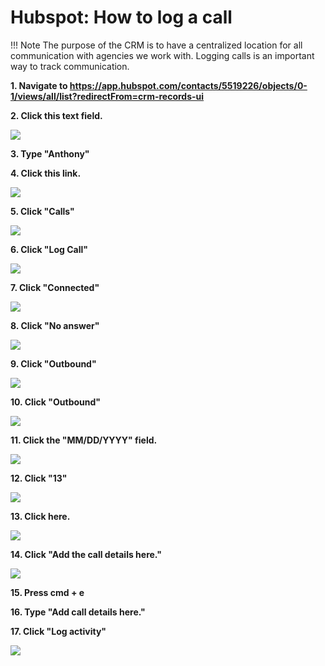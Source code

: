 # Hubspot: How to log a call

!!! Note
   The purpose of the CRM is to have a centralized location for all communication with agencies we work with. Logging calls is an important way to track communication.

**1. Navigate to <https://app.hubspot.com/contacts/5519226/objects/0-1/views/all/list?redirectFrom=crm-records-ui>**

**2. Click this text field.**

![](https://image.scribehow-prod.com/e6RXRVhD0zHDKrTtbYF5uJWb-9IAFY8ZoivbJ-UCgj4/zoom:0.46901172529313234/enlarge:true/crop:1194:672:nowe:1166:0/wm:0.8:nowe:336:4:0.17857142857142858/aHR0cHM6Ly9jb2xvbnktcmVjb3JkZXIuczMuYW1hem9uYXdzLmNvbS9maWxlcy8yMDIyLTA5LTEzLzhiZjJmM2IxLTM3OTMtNDhjMi1iMjg1LTgwOTU2YTQ5Y2RlMy91c2VyX2Nyb3BwZWRfc2NyZWVuc2hvdC5qcGVn)

**3. Type "Anthony"**

**4. Click this link.**

![](https://image.scribehow-prod.com/3aKunzjnWFQFOTktE1hNHbBKSYHr_EDS9_RQlL6i1Ro/zoom:0.46901172529313234/enlarge:true/crop:1194:672:nowe:0:0/wm:0.8:nowe:132:125:0.17857142857142858/aHR0cHM6Ly9jb2xvbnktcmVjb3JkZXIuczMuYW1hem9uYXdzLmNvbS9maWxlcy8yMDIyLTA5LTEzLzljYjNjNjg0LTNkNzYtNGZhNy1hMTcxLTQ5MmE2YTRiZTBiYi9hc2NyZWVuc2hvdC5qcGVn)

**5. Click "Calls"**

![](https://image.scribehow-prod.com/ih1JrwqVa3aW9x_kWLKcXz71MO3qrUa5KGjT4ujTPxk/zoom:0.46901172529313234/enlarge:true/crop:1194:672:nowe:554:0/wm:0.8:nowe:255:77:0.17857142857142858/aHR0cHM6Ly9jb2xvbnktcmVjb3JkZXIuczMuYW1hem9uYXdzLmNvbS9maWxlcy8yMDIyLTA5LTEzLzRhMjMzNzEyLWE2YzAtNGYzMi04NGYyLWE3MGIyNTE5NmJkYy9hc2NyZWVuc2hvdC5qcGVn)

**6. Click "Log Call"**

![](https://image.scribehow-prod.com/dyoDcpKGm9KSfw__ZNzDmTOYOpAP_lx-gCA0lWC2-yY/zoom:0.46901172529313234/enlarge:true/crop:1194:672:nowe:1102:0/wm:0.8:nowe:255:120:0.17857142857142858/aHR0cHM6Ly9jb2xvbnktcmVjb3JkZXIuczMuYW1hem9uYXdzLmNvbS9maWxlcy8yMDIyLTA5LTEzL2RlZjhkOWY1LTcxMTUtNDAzYS1iYmZlLWFlODg1ODY4OTVjMy9hc2NyZWVuc2hvdC5qcGVn)

**7. Click "Connected"**

![](https://image.scribehow-prod.com/BhCJzj6AYn-JjdSZswlPVRPBzgI2DMDJsvE19eYDZbw/zoom:0.46901172529313234/enlarge:true/crop:1194:672:nowe:1248:448/wm:0.8:nowe:255:132:0.17857142857142858/aHR0cHM6Ly9jb2xvbnktcmVjb3JkZXIuczMuYW1hem9uYXdzLmNvbS9maWxlcy8yMDIyLTA5LTEzL2UwMzg5ZDgwLTA2MGEtNDc5Ni05ZmFlLWVkMzcxYzhjMjgzZi9hc2NyZWVuc2hvdC5qcGVn)

**8. Click "No answer"**

![](https://image.scribehow-prod.com/kw8MAE7UR6I-uoi7uZoRYFG9ChLW25feCWB5g--Qcpw/zoom:0.46901172529313234/enlarge:true/crop:1194:672:nowe:1218:645/wm:0.8:nowe:255:188:0.17857142857142858/aHR0cHM6Ly9jb2xvbnktcmVjb3JkZXIuczMuYW1hem9uYXdzLmNvbS9maWxlcy8yMDIyLTA5LTEzLzI1YWMxODZmLTQxYzMtNGQ5Yy1hMDkzLWU4NmNmYTJjYTE5NC9hc2NyZWVuc2hvdC5qcGVn)

**9. Click "Outbound"**

![](https://image.scribehow-prod.com/SzAOeDnUresUxn3JPoQw7ccf8to39rIhJuMqvrzFKQg/zoom:0.46901172529313234/enlarge:true/crop:1194:672:nowe:1443:445/wm:0.8:nowe:255:132:0.17857142857142858/aHR0cHM6Ly9jb2xvbnktcmVjb3JkZXIuczMuYW1hem9uYXdzLmNvbS9maWxlcy8yMDIyLTA5LTEzLzhkZGE0NTllLWVjOTItNDhjYy05YTRhLWU4ZDEyODQyY2E3My9hc2NyZWVuc2hvdC5qcGVn)

**10. Click "Outbound"**

![](https://image.scribehow-prod.com/b23KPOw8LJzv5dC4yeRuqENhuqA6k1HAtHKf8YBRg-I/zoom:0.46901172529313234/enlarge:true/crop:1194:672:nowe:1400:578/wm:0.8:nowe:255:132:0.17857142857142858/aHR0cHM6Ly9jb2xvbnktcmVjb3JkZXIuczMuYW1hem9uYXdzLmNvbS9maWxlcy8yMDIyLTA5LTEzLzg4YzMyMmJjLTMwMGQtNDE1Mi04NjcxLWQ4YzdhMzk5OWZjOS9hc2NyZWVuc2hvdC5qcGVn)

**11. Click the "MM/DD/YYYY" field.**

![](https://image.scribehow-prod.com/JOQ3kDkQunzAKKMVdJ9-Kdrf2K3qBkOMBrI5h5ZHaXg/zoom:0.46901172529313234/enlarge:true/crop:1194:672:nowe:1098:535/wm:0.8:nowe:255:132:0.17857142857142858/aHR0cHM6Ly9jb2xvbnktcmVjb3JkZXIuczMuYW1hem9uYXdzLmNvbS9maWxlcy8yMDIyLTA5LTEzL2M0NzE4NTcwLWFmYjEtNDE0OC1hYmUwLWQ0ZmMwNjQ4YTc1YS9hc2NyZWVuc2hvdC5qcGVn)

**12. Click "13"**

![](https://image.scribehow-prod.com/rIsCOMg8A0iyrGQKsB8FXxR3EgUGSTYod0Cxl2rBYyw/zoom:0.46901172529313234/enlarge:true/crop:1194:672:nowe:1141:229/wm:0.8:nowe:255:132:0.17857142857142858/aHR0cHM6Ly9jb2xvbnktcmVjb3JkZXIuczMuYW1hem9uYXdzLmNvbS9maWxlcy8yMDIyLTA5LTEzLzViZjc1ZGY2LTM5ZTctNDUwNi1iYWU3LTMxMWZkNDU0YzFiMi9hc2NyZWVuc2hvdC5qcGVn)

**13. Click here.**

![](https://image.scribehow-prod.com/afpVsMdWJjlClxr6DrYe2iceXWjO02FKwMaCDsKEgHQ/zoom:0.46901172529313234/enlarge:true/crop:1194:672:nowe:1224:599/wm:0.8:nowe:255:132:0.17857142857142858/aHR0cHM6Ly9jb2xvbnktcmVjb3JkZXIuczMuYW1hem9uYXdzLmNvbS9maWxlcy8yMDIyLTA5LTEzLzlhMDBlYmQyLTczNjMtNDgxZS05MDYwLTM2Njg1NzJjODFhZi9hc2NyZWVuc2hvdC5qcGVn)

**14. Click "Add the call details here."**

![](https://image.scribehow-prod.com/bMrIKaCnCEbN4EWK3JU-hYZr2NPJOOMdzIR1LEBi8hM/zoom:0.46901172529313234/enlarge:true/crop:1194:672:nowe:1219:616/wm:0.8:nowe:255:132:0.17857142857142858/aHR0cHM6Ly9jb2xvbnktcmVjb3JkZXIuczMuYW1hem9uYXdzLmNvbS9maWxlcy8yMDIyLTA5LTEzL2U0NTA1YzA3LTI3OTMtNGU1Ni04YTg0LWY4NWI1ZDk2YWEyYy9hc2NyZWVuc2hvdC5qcGVn)

**15. Press cmd + e**

**16. Type "Add call details here."**

**17. Click "Log activity"**

![](https://image.scribehow-prod.com/KEQU7yanKHBpBAh5GM5oM4X9a70JpNalTKdBtVnd5Ew/zoom:0.46901172529313234/enlarge:true/crop:1194:672:nowe:1038:645/wm:0.8:nowe:255:256:0.17857142857142858/aHR0cHM6Ly9jb2xvbnktcmVjb3JkZXIuczMuYW1hem9uYXdzLmNvbS9maWxlcy8yMDIyLTA5LTEzLzQ0MWJiZjZkLTZlOTUtNDkzZC1hNDM4LTlhMWEzMGFjYWUxNi9hc2NyZWVuc2hvdC5qcGVn)
